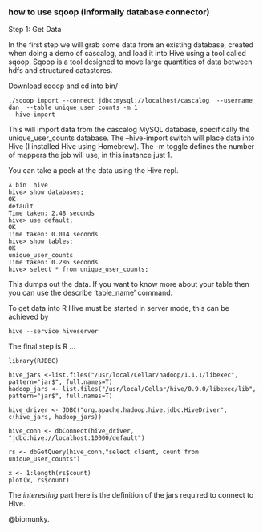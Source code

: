 
### how to use sqoop (informally database connector)


Step 1: Get Data

In the first step we will grab some data from an existing database, created when doing a demo of cascalog, and load it 
into Hive using a tool called sqoop. Sqoop is a tool designed to move large quantities of data between hdfs and structured 
datastores.

Download sqoop and cd into bin/

```
./sqoop import --connect jdbc:mysql://localhost/cascalog  --username dan  --table unique_user_counts -m 1 
--hive-import
```

This will import data from the cascalog MySQL database, specifically the unique_user_counts database. The –hive-import switch will place data into Hive (I installed Hive using Homebrew). The -m toggle defines the number of mappers the job will use, in this instance just 1.

You can take a peek at the data using the Hive repl.

```
λ bin  hive
hive> show databases;
OK
default
Time taken: 2.48 seconds
hive> use default;
OK
Time taken: 0.014 seconds
hive> show tables;
OK
unique_user_counts
Time taken: 0.286 seconds
hive> select * from unique_user_counts;
```


This dumps out the data. If you want to know more about your table then you can use the describe ‘table_name’ command.

To get data into R Hive must be started in server mode, this can be achieved by

```
hive --service hiveserver
```

The final step is R …

```
library(RJDBC)
 
hive_jars <-list.files("/usr/local/Cellar/hadoop/1.1.1/libexec", pattern="jar$", full.names=T)
hadoop_jars <- list.files("/usr/local/Cellar/hive/0.9.0/libexec/lib", pattern="jar$", full.names=T)
 
hive_driver <- JDBC("org.apache.hadoop.hive.jdbc.HiveDriver", c(hive_jars, hadoop_jars))
 
hive_conn <- dbConnect(hive_driver, "jdbc:hive://localhost:10000/default")
 
rs <- dbGetQuery(hive_conn,"select client, count from unique_user_counts")
 
x <- 1:length(rs$count)
plot(x, rs$count)
```


The *interesting* part here is the definition of the jars required to connect to Hive.

@biomunky.

